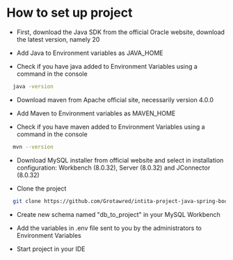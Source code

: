 # How to set up project
- First, download the Java SDK from the official Oracle website, 
download the latest version, namely 20


- Add Java to Environment variables as JAVA_HOME


- Check if you have java added to Environment Variables
  using a command in the console
```bash
  java -version
```
- Download maven from Apache official site,
  necessarily version 4.0.0


- Add Maven to Environment variables as MAVEN_HOME


- Check if you have maven added to Environment Variables
  using a command in the console
```bash
  mvn --version
```

- Download MySQL installer from official website and select in installation configuration: Workbench (8.0.32), Server (8.0.32) and JConnector (8.0.32)


- Clone the project
```bash
  git clone https://github.com/Grotawred/intita-project-java-spring-boot
```
- Create new schema named "db_to_project" in your MySQL Workbench


- Add the variables in .env file sent to you by the administrators to Environment Variables


- Start project in your IDE